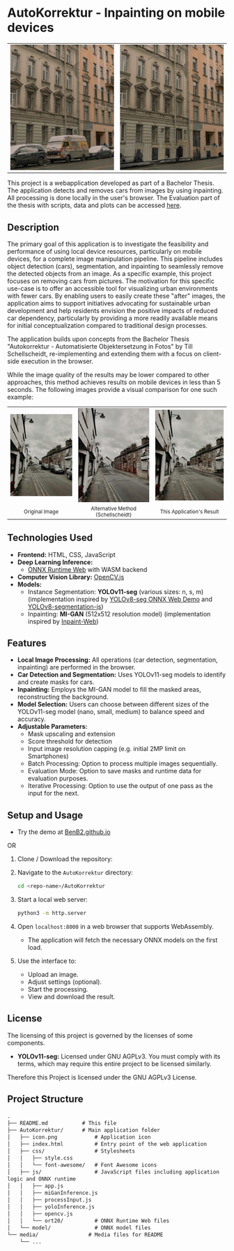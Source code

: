 # AutoKorrektur - Inpainting on mobile devices

<p align="center">
<table>
  <tr>
    <td><img src="media/example1.jpeg" alt="Example before processing" width="400"/></td>
    <td><img src="media/example1Result.jpeg" alt="Example after processing" width="400"/></td>
  </tr>
</table>
</p>

This project is a webapplication developed as part of a Bachelor Thesis. The application detects and removes cars from images by using inpainting. All processing is done locally in the user's browser. The Evaluation part of the thesis with scripts, data and plots can be accessed [here](https://github.com/BenB2/AutoKorrekturEval).
## Description

The primary goal of this application is to investigate the feasibility and performance of using local device resources, particularly on mobile devices, for a complete image manipulation pipeline. This pipeline includes object detection (cars), segmentation, and inpainting to seamlessly remove the detected objects from an image. As a specific example, this project focuses on removing cars from pictures. The motivation for this specific use-case is to offer an accessible tool for visualizing urban environments with fewer cars. By enabling users to easily create these "after" images, the application aims to support initiatives advocating for sustainable urban development and help residents envision the positive impacts of reduced car dependency, particularly by providing a more readily available means for initial conceptualization compared to traditional design processes.

The application builds upon concepts from the Bachelor Thesis "Autokorrektur - Automatisierte Objektersetzung in Fotos" by Till Schellscheidt, re-implementing and extending them with a focus on client-side execution in the browser.

While the image quality of the results may be lower compared to other approaches, this method achieves results on mobile devices in less than 5 seconds. The following images provide a visual comparison for one such example:
<p align="center">
<table>
  <tr>
    <td><img src="media/example2.png" alt="Original example image" width="260"/></td>
    <td><img src="media/example2Other.png" alt="Comparison result from another method" width="260"/></td>
    <td><img src="media/example2This.png" alt="Result from this application" width="260"/></td>
  </tr>
  <tr>
    <td align="center" style="font-size: smaller;">Original Image</td>
    <td align="center" style="font-size: smaller;">Alternative Method (Schellscheidt)</td>
    <td align="center" style="font-size: smaller;">This Application's Result</td>
  </tr>
</table>
</p>

## Technologies Used

*   **Frontend:** HTML, CSS, JavaScript
*   **Deep Learning Inference:**
    *   [ONNX Runtime Web](https://onnxruntime.ai/docs/api/js/) with WASM backend
*   **Computer Vision Library:** [OpenCV.js](https://docs.opencv.org/4.x/d5/d10/tutorial_js_root.html)
*   **Models:**
    *   Instance Segmentation: **YOLOv11-seg** (various sizes: n, s, m) (implementation inspired by [YOLOv8-seg ONNX Web Demo](https://github.com/Hyuto/yolov8-seg-onnxruntime-web) and [YOLOv8-segmentation-js](https://github.com/akbartus/Yolov8-Segmentation-on-Browser))
    *   Inpainting: **MI-GAN** (512x512 resolution model) (implementation inspired by [Inpaint-Web](https://github.com/lxfater/inpaint-web))

## Features

*   **Local Image Processing:** All operations (car detection, segmentation, inpainting) are performed in the browser.
*   **Car Detection and Segmentation:** Uses YOLOv11-seg models to identify and create masks for cars.
*   **Inpainting:** Employs the MI-GAN model to fill the masked areas, reconstructing the background.
*   **Model Selection:** Users can choose between different sizes of the YOLOv11-seg model (nano, small, medium) to balance speed and accuracy.
*   **Adjustable Parameters:**
    *   Mask upscaling and extension 
    *   Score threshold for detection
    *   Input image resolution capping (e.g. initial 2MP limit on Smartphones)
    * Batch Processing: Option to process multiple images sequentially. 
    * Evaluation Mode: Option to save masks and runtime data for evaluation purposes.
    * Iterative Processing: Option to use the output of one pass as the input for the next.

## Setup and Usage
        

* Try the demo at [BenB2.github.io](https://benb2.github.io/AutoKorrektur/AutoKorrektur/)

OR

1.  Clone / Download the repository:

2.  Navigate to the `AutoKorrektur` directory:
    ```bash
    cd <repo-name>/AutoKorrektur
    ```

3. Start a local web server:
    ```bash
    python3 -m http.server
    ```
    
4.  Open `localhost:8000` in a web browser that supports WebAssembly.
    *   The application will fetch the necessary ONNX models on the first load.
5.  Use the interface to:
    *   Upload an image.
    *   Adjust settings (optional).
    *   Start the processing.
    *   View and download the result.

## License

The licensing of this project is governed by the licenses of some components.

*   **YOLOv11-seg:** Licensed under GNU AGPLv3. You must comply with its terms, which may require this entire project to be licensed similarly.


Therefore this Project is licensed under the GNU AGPLv3 License. 
## Project Structure

```
.
├── README.md           # This file
├── AutoKorrektur/      # Main application folder
│   ├── icon.png            # Application icon
│   ├── index.html          # Entry point of the web application
│   ├── css/                # Stylesheets
│   │   ├── style.css
│   │   └── font-awesome/   # Font Awesome icons
│   ├── js/                 # JavaScript files including application logic and ONNX runtime
│   │   ├── app.js
│   │   ├── miGanInference.js
│   │   ├── processInput.js
│   │   ├── yoloInference.js
│   │   ├── opencv.js
│   │   └── ort20/          # ONNX Runtime Web files
│   └── model/              # ONNX model files
└── media/                # Media files for README
    └── ...
```
